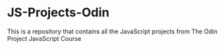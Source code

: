 # JS-Projects-Odin
This is a repository that contains all the JavaScript projects from The Odin Project JavaScript Course

